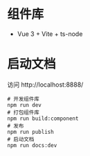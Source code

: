 # 组件库

- Vue 3 + Vite + ts-node

# 启动文档

访问 http://localhost:8888/

```shell
# 开发组件库
npm run dev
# 打包组件库
npm run build:component
# 发布
npm run publish
# 启动文档
npm run docs:dev
```
